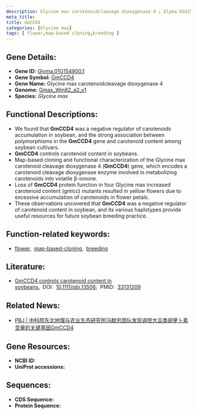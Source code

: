 ```yaml
---
description: Glycine max carotenoidcleavage dioxygenase 4 ; Glyma.01G154900.1 ; Glycine max
meta_title:
title: GmCCD4
categories: [Glycine max]
tags: [ flower,map-based cloning,breeding ]
---
```


## Gene Details:
- **Gene ID:**	[Glyma.01G154900.1](https://ensembl.gramene.org/Triticum_aestivum/Gene/Summary?g=Glyma.01G154900.1)
- **Gene Symbol:** <u>GmCCD4</u>
- **Gene Name:** Glycine max carotenoidcleavage dioxygenase 4
- **Genome:** [Gmax_Wm82_a2_v1](https://phytozome-next.jgi.doe.gov/info/Gmax_Wm82_a2_v1)
- **Species:** *Glycine max*

## Functional Descriptions:
   - We found that **GmCCD4** was a negative regulator of carotenoids accumulation in soybean, and the strong association between polymorphisms in the **GmCCD4** gene and carotenoid content among soybean cultivars. 
   - **GmCCD4** controls carotenoid content in soybeans.
   - Map-based cloning and functional characterization of the Glycine max carotenoid cleavage dioxygenase 4 (**GmCCD4**) gene, which encodes a carotenoid cleavage dioxygenase enzyme involved in metabolizing carotenoids into volatile β-ionone.
   - Loss of **GmCCD4** protein function in four Glycine max increased carotenoid content (gmicc) mutants resulted in yellow flowers due to excessive accumulation of carotenoids in flower petals.
   - These observations uncovered that **GmCCD4** was a negative regulator of carotenoid content in soybean, and its various haplotypes provide useful resources for future soybean breeding practice.

## Function-related keywords:
   - [flower](/tags/flower/),&nbsp;&nbsp;[map-based-cloning](/tags/map-based-cloning/),&nbsp;&nbsp;[breeding](/tags/breeding/)

## Literature:
   - [GmCCD4 controls carotenoid content in soybeans.]( https://onlinelibrary.wiley.com/doi/10.1111/pbi.13506)&nbsp;&nbsp;DOI:&nbsp;&nbsp;[10.1111/pbi.13506](https://onlinelibrary.wiley.com/doi/10.1111/pbi.13506);&nbsp;&nbsp;PMID:&nbsp;&nbsp;[33131209](https://pubmed.ncbi.nlm.nih.gov/33131209/)

## Related News:
   - [PBJ | 中科院东北地理与农业生态研究所冯献忠团队发现调控大豆类胡萝卜素含量的关键基因GmCCD4](https://mp.weixin.qq.com/s?__biz=Mzg3MDEwNDEyMg==&mid=2247499404&idx=1&sn=0ac396f49dc0d447eda7b5c5d17ba023&chksm=ce9053d9f9e7dacf1d4921b108de6c72bf89c3104e0138daf7c6702ba9846b80c5bc41a268ae&scene=27#wechat_redirect)

## Gene Resources:
- **NCBI ID:**  [](https://www.ncbi.nlm.nih.gov/gene/?term=)
- **UniProt accessions:** [](https://www.uniprot.org/uniprotkb//entry)



## Sequences:
- **CDS Sequence:**
- **Protein Sequence:**
